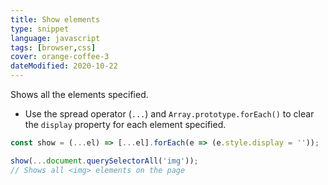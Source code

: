 ```yaml
---
title: Show elements
type: snippet
language: javascript
tags: [browser,css]
cover: orange-coffee-3
dateModified: 2020-10-22
---
```


Shows all the elements specified.

- Use the spread operator (`...`) and `Array.prototype.forEach()` to clear the `display` property for each element specified.

```js
const show = (...el) => [...el].forEach(e => (e.style.display = ''));
```

```js
show(...document.querySelectorAll('img'));
// Shows all <img> elements on the page
```
